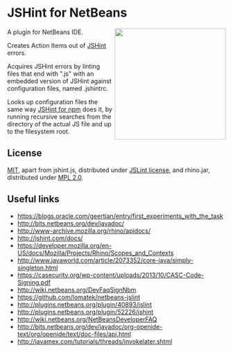 # JSHint for NetBeans

<img align="right" height="256px" src="https://cdn.rawgit.com/luka-zitnik/jshint-for-netbeans/1.0/icon.svg">

A plugin for NetBeans IDE.

Creates Action Items out of [JSHint](http://jshint.com/) errors.

Acquires JSHint errors by linting files that end with ".js" with an embedded version of JSHint against configuration files, named .jshintrc.

Looks up configuration files the same way [JSHint for npm](https://www.npmjs.com/package/jshint) does it, by running recursive searches from the directory of the actual JS file and up to the filesystem root.

## License
[MIT](https://raw.githubusercontent.com/luka-zitnik/jshint-for-netbeans/master/LICENSE), apart from jshint.js, distributed under [JSLint license](https://github.com/jshint/jshint/blob/master/src/jshint.js), and rhino.jar, distributed under [MPL 2.0](https://www.mozilla.org/MPL/).

## Useful links
- https://blogs.oracle.com/geertjan/entry/first_experiments_with_the_task
- http://bits.netbeans.org/dev/javadoc/
- http://www-archive.mozilla.org/rhino/apidocs/
- http://jshint.com/docs/
- https://developer.mozilla.org/en-US/docs/Mozilla/Projects/Rhino/Scopes_and_Contexts
- http://www.javaworld.com/article/2073352/core-java/simply-singleton.html
- https://casecurity.org/wp-content/uploads/2013/10/CASC-Code-Signing.pdf
- http://wiki.netbeans.org/DevFaqSignNbm
- https://github.com/lomatek/netbeans-jslint
- http://plugins.netbeans.org/plugin/40893/jslint
- http://plugins.netbeans.org/plugin/52226/jshint
- http://wiki.netbeans.org/NetBeansDeveloperFAQ
- http://bits.netbeans.org/dev/javadoc/org-openide-text/org/openide/text/doc-files/api.html
- http://javamex.com/tutorials/threads/invokelater.shtml
